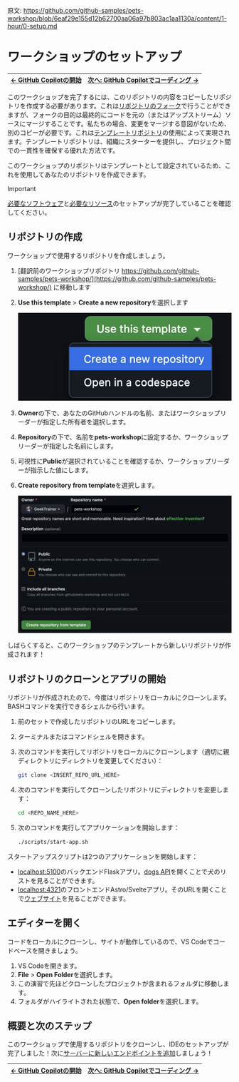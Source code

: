 原文: https://github.com/github-samples/pets-workshop/blob/6eaf29e155d12b62700aa06a97b803ac1aa1130a/content/1-hour/0-setup.md

# ワークショップのセットアップ

| [← GitHub Copilotの開始][walkthrough-previous] | [次へ: GitHub Copilotでコーディング →][walkthrough-next] |
|:-----------------------------------|------------------------------------------:|

このワークショップを完了するには、このリポジトリの内容をコピーしたリポジトリを作成する必要があります。これは[リポジトリのフォーク][fork-repo]で行うことができますが、フォークの目的は最終的にコードを元の（またはアップストリーム）ソースにマージすることです。私たちの場合、変更をマージする意図がないため、別のコピーが必要です。これは[テンプレートリポジトリ][template-repo]の使用によって実現されます。テンプレートリポジトリは、組織にスターターを提供し、プロジェクト間での一貫性を確保する優れた方法です。

このワークショップのリポジトリはテンプレートとして設定されているため、これを使用してあなたのリポジトリを作成できます。

> [!IMPORTANT]
> [必要なソフトウェア][required-software]と[必要なリソース][required-resources]のセットアップが完了していることを確認してください。

## リポジトリの作成

ワークショップで使用するリポジトリを作成しましょう。

1. [翻訳前のワークショップリポジトリ https://github.com/github-samples/pets-workshop/](https://github.com/github-samples/pets-workshop/) に移動します
2. **Use this template** > **Create a new repository**を選択します

    ![Use this templateドロップダウンのスクリーンショット](images/0-setup-template.png)

3. **Owner**の下で、あなたのGitHubハンドルの名前、またはワークショップリーダーが指定した所有者を選択します。
4. **Repository**の下で、名前を**pets-workshop**に設定するか、ワークショップリーダーが指定した名前にします。
5. 可視性に**Public**が選択されていることを確認するか、ワークショップリーダーが指示した値にします。
6. **Create repository from template**を選択します。

    ![設定されたテンプレート作成ダイアログのスクリーンショット](images/0-setup-configure.png)

しばらくすると、このワークショップのテンプレートから新しいリポジトリが作成されます！

## リポジトリのクローンとアプリの開始

リポジトリが作成されたので、今度はリポジトリをローカルにクローンします。BASHコマンドを実行できるシェルから行います。

1. 前のセットで作成したリポジトリのURLをコピーします。
2. ターミナルまたはコマンドシェルを開きます。
3. 次のコマンドを実行してリポジトリをローカルにクローンします（適切に親ディレクトリにディレクトリを変更してください）：

    ```sh
    git clone <INSERT_REPO_URL_HERE>
    ```

4. 次のコマンドを実行してクローンしたリポジトリにディレクトリを変更します：

    ```sh
    cd <REPO_NAME_HERE>
    ```

5. 次のコマンドを実行してアプリケーションを開始します：

    ```sh
    ./scripts/start-app.sh
    ```

スタートアップスクリプトは2つのアプリケーションを開始します：

- [localhost:5100][flask-url]のバックエンドFlaskアプリ。[dogs API][dogs-api]を開くことで犬のリストを見ることができます。
- [localhost:4321][astro-url]のフロントエンドAstro/Svelteアプリ。そのURLを開くことで[ウェブサイト][website-url]を見ることができます。

## エディターを開く

コードをローカルにクローンし、サイトが動作しているので、VS Codeでコードベースを開きましょう。

1. VS Codeを開きます。
2. **File** > **Open Folder**を選択します。
3. この演習で先ほどクローンしたプロジェクトが含まれるフォルダに移動します。
4. フォルダがハイライトされた状態で、**Open folder**を選択します。

## 概要と次のステップ

このワークショップで使用するリポジトリをクローンし、IDEのセットアップが完了しました！次に[サーバーに新しいエンドポイントを追加][walkthrough-next]しましょう！


| [← GitHub Copilotの開始][walkthrough-previous] | [次へ: GitHub Copilotでコーディング →][walkthrough-next] |
|:-----------------------------------|------------------------------------------:|

[astro-url]: http://localhost:4321
[dogs-api]: http://localhost:5100/api/dogs
[flask-url]: http://localhost:5100
[fork-repo]: https://docs.github.com/en/get-started/quickstart/fork-a-repo
[required-resources]: ./README.md#required-resources
[required-software]: ./README.md#required-local-installation
[template-repo]: https://docs.github.com/en/repositories/creating-and-managing-repositories/creating-a-template-repository
[walkthrough-previous]: README.md
[walkthrough-next]: ./1-add-endpoint.md
[website-url]: http://localhost:4321
